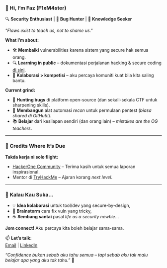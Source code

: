 ### 👋 Hi, I’m Faz (F1xM4ster)  
🔍 **Security Enthusiast** | 🐞 **Bug Hunter** | 🌱 **Knowledge Seeker**  

*"Flaws exist to teach us, not to shame us."*  

**What I’m about:**  
- 🛠️ **Membaiki** vulnerabilities karena sistem yang secure hak semua orang.  
- 🔍 **Learning in public** – dokumentasi perjalanan hacking & secure coding [di sini](https://...).  
- 🤝 **Kolaborasi > kompetisi** – aku percaya komuniti kuat bila kita saling bantu.  

**Current grind:**  
- 🎯 **Hunting bugs** di platform open-source (dan sekali-sekala CTF untuk sharpening skills).  
- 🔧 **Membangun** alat automasi *recon* untuk permulaan pentest (*biasa shared di GitHub!*).  
- 📚 **Belajar** dari kesilapan sendiri (dan orang lain) – *mistakes are the OG teachers*.  

---

### 🙏 **Credits Where It’s Due**  
**Takda kerja ni solo flight:**  
- [HackerOne Community](https://www.hackerone.com/) – Terima kasih untuk semua laporan inspirasional.  
- Mentor di [TryHackMe](https://tryhackme.com/) – Ajaran korang *next level*.  

---

### 🤝 **Kalau Kau Suka…**  
- 💡 **Idea kolaborasi** untuk tool/dev yang secure-by-design,  
- 🧩 **Brainstorm** cara fix vuln yang tricky,  
- ☕ **Sembang santai** pasal *life as a security newbie*…  

**Jom connect!** Aku percaya kita boleh belajar sama-sama.  

📫 **Let’s talk:**  
[Email](mailto:faz.secure@example.com) | [LinkedIn](https://linkedin.com/in/f1x...)  

*“Confidence bukan sebab aku tahu semua – tapi sebab aku tak malu belajar apa yang aku tak tahu.”* 🚀  
